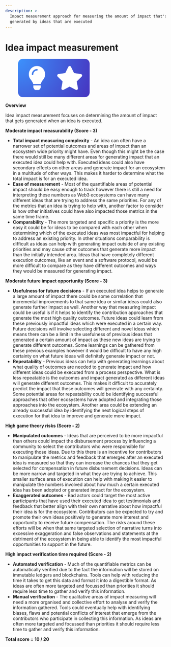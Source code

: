 ```yaml
---
description: >-
  Impact measurement approach for measuring the amount of impact that's
  generated by ideas that are executed
---
```


# Idea impact measurement

<div align="left">

<figure><img src="../../.gitbook/assets/impact-measurement-ideas.png" alt="" width="225"><figcaption></figcaption></figure>

</div>



**Overview**

Idea impact measurement focuses on determining the amount of impact that gets generated when an idea is executed.



**Moderate impact measurability (Score - 3)**

* **Total impact measuring complexity** - An idea can often have a narrower set of potential outcomes and areas of impact than an ecosystem wide priority might have. Even though this might be the case there would still be many different areas for generating impact that an executed idea could help with. Executed ideas could also have secondary effects on other areas and generate impact for an ecosystem in a multitude of other ways. This makes it harder to determine what the total impact is for an executed idea.
* **Ease of measurement** - Most of the quantifiable areas of potential impact should be easy enough to track however there is still a need for interpreting these numbers as Web3 ecosystems can have many different ideas that are trying to address the same priorities. For any of the metrics that an idea is trying to help with, another factor to consider is how other initiatives could have also impacted those metrics in the same time frame.
* **Comparability** - The more targeted and specific a priority is the more easy it could be for ideas to be compared with each other when determining which of the executed ideas was most impactful for helping to address an existing priority. In other situations comparability is difficult as ideas can help with generating impact outside of any existing priorities and may cause other outcomes that generate more impact than the initially intended area. Ideas that have completely different execution outcomes, like an event and a software protocol, would be more difficult to compare as they have different outcomes and ways they would be measured for generating impact.



**Moderate future impact opportunity (Score - 3)**

* **Usefulness for future decisions** - If an executed idea helps to generate a large amount of impact there could be some correlation that incremental improvements to that same idea or similar ideas could also generate further impact as well. Another way that measuring impact could be useful is if it helps to identify the contribution approaches that generate the most high quality outcomes. Future ideas could learn from these previously impactful ideas which were executed in a certain way. Future decisions will involve selecting different and novel ideas which means there can be a limit in the usefulness of previous ideas that generated a certain amount of impact as these new ideas are trying to generate different outcomes. Some learnings can be gathered from these previous examples however it would be difficult to have any high certainty on what future ideas will definitely generate impact or not.
* **Repeatability** - Previous ideas can help with generating learnings about what quality of outcomes are needed to generate impact and how different ideas could be executed from a process perspective. What is less repeatable is the outcomes and impact generated as different ideas will generate different outcomes. This makes it difficult to accurately predict the impact that these outcomes will generate with any certainty. Some potential areas for repeatability could be identifying successful approaches that other ecosystems have adopted and integrating those approaches into the ecosystem. Another area could be extending an already successful idea by identifying the next logical steps of execution for that idea to improve and generate more impact.



**High game theory risks (Score - 2)**

* **Manipulated outcomes** - Ideas that are perceived to be more impactful than others could impact the disbursement process by influencing a community to select the contributors who were responsible for executing those ideas. Due to this there is an incentive for contributors to manipulate the metrics and feedback that emerges after an executed idea is measured so that they can increase the chances that they get selected for compensation in future disbursement decisions. Ideas can be more narrow and targeted in what they are trying to achieve. This smaller surface area of execution can help with making it easier to manipulate the numbers involved about how much a certain executed idea has been adopted or generated impact for the ecosystem.
* **Exaggerated outcomes** - Bad actors could target the most active participants that have used their executed idea to get testimonials and feedback that better align with their own narrative about how impactful their idea is for the ecosystem. Contributors can be expected to try and promote their own ideas positively to generate more interest and opportunity to receive future compensation. The risks around these efforts will be when that same targeted selection of narrative turns into excessive exaggeration and false observations and statements at the detriment of the ecosystem in being able to identify the most impactful opportunities to support in the future.



**High impact verification time required (Score - 2)**

* **Automated verification** - Much of the quantifiable metrics can be automatically verified due to the fact the information will be stored on immutable ledgers and blockchains. Tools can help with reducing the time it takes to get this data and format it into a digestible format. As ideas are often more targeted and focussed than priorities it should require less time to gather and verify this information.
* **Manual verification** - The qualitative areas of impact measuring will need a more organised and collective effort to analyse and verify the information gathered. Tools could eventually help with identifying biases, flaws and potential conflicts of interest that emerge from the contributors who participate in collecting this information. As ideas are often more targeted and focussed than priorities it should require less time to gather and verify this information.



**Total score = 10 / 20**

